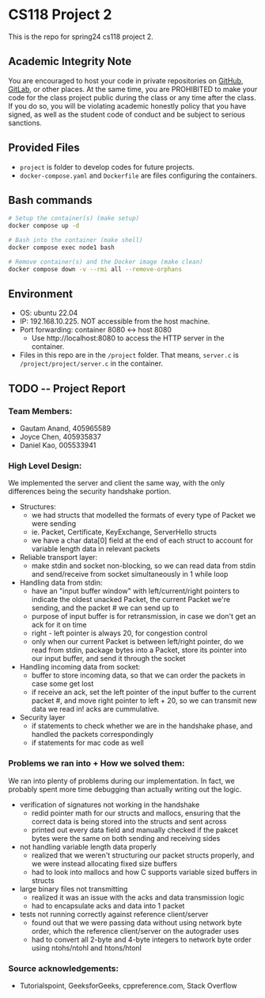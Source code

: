 # CS118 Project 2

This is the repo for spring24 cs118 project 2.

## Academic Integrity Note

You are encouraged to host your code in private repositories on [GitHub](https://github.com/), [GitLab](https://gitlab.com), or other places.  At the same time, you are PROHIBITED to make your code for the class project public during the class or any time after the class.  If you do so, you will be violating academic honestly policy that you have signed, as well as the student code of conduct and be subject to serious sanctions.

## Provided Files

- `project` is folder to develop codes for future projects.
- `docker-compose.yaml` and `Dockerfile` are files configuring the containers.

## Bash commands

```bash
# Setup the container(s) (make setup)
docker compose up -d

# Bash into the container (make shell)
docker compose exec node1 bash

# Remove container(s) and the Docker image (make clean)
docker compose down -v --rmi all --remove-orphans
```

## Environment

- OS: ubuntu 22.04
- IP: 192.168.10.225. NOT accessible from the host machine.
- Port forwarding: container 8080 <-> host 8080
  - Use http://localhost:8080 to access the HTTP server in the container.
- Files in this repo are in the `/project` folder. That means, `server.c` is `/project/project/server.c` in the container.

## TODO -- Project Report

  ### Team Members:
  - Gautam Anand, 405965589
  - Joyce Chen, 405935837
  - Daniel Kao, 005533941

  ### High Level Design:
  We implemented the server and client the same way, with the only differences being the security handshake portion. 
  - Structures:
    - we had structs that modelled the formats of every type of Packet we were sending
    - ie. Packet, Certificate, KeyExchange, ServerHello structs
    - we have a char data[0] field at the end of each struct to account for variable length data in relevant packets
  - Reliable transport layer:
    - make stdin and socket non-blocking, so we can read data from stdin and send/receive from socket simultaneously in 1 while loop
  - Handling data from stdin:
    - have an "input buffer window" with left/current/right pointers to indicate the oldest unacked Packet, the current Packet we're sending, and the packet # we can send up to
    - purpose of input buffer is for retransmission, in case we don't get an ack for it on time
    - right - left pointer is always 20, for congestion control
    - only when our current Packet is between left/right pointer, do we read from stdin, package bytes into a Packet, store its pointer into our input buffer, and send it through the socket
  - Handling incoming data from socket:
    - buffer to store incoming data, so that we can order the packets in case some get lost
    - if receive an ack, set the left pointer of the input buffer to the current packet #, and move right pointer to left + 20, so we can transmit new data we read in! acks are cummulative.
  - Security layer
    - if statements to check whether we are in the handshake phase, and handled the packets correspondingly
    - if statements for mac code as well
  
  ### Problems we ran into + How we solved them:
  We ran into plenty of problems during our implementation. In fact, we probably spent more time debugging than actually writing out the logic.
  - verification of signatures not working in the handshake
    - redid pointer math for our structs and mallocs, ensuring that the correct data is being stored into the structs and sent across
    - printed out every data field and manually checked if the pakcet bytes were the same on both sending and receiving sides
  - not handling variable length data properly
    - realized that we weren't structuring our packet structs properly, and we were instead allocating fixed size buffers
    - had to look into mallocs and how C supports variable sized buffers in structs
  - large binary files not transmitting
    - realized it was an issue with the acks and data transmission logic
    - had to encapsulate acks and data into 1 packet
  - tests not running correctly against reference client/server
    - found out that we were passing data without using network byte order, which the reference client/server on the autograder uses
    - had to convert all 2-byte and 4-byte integers to network byte order using ntohs/ntohl and htons/htonl


  ### Source acknowledgements:
  - Tutorialspoint, GeeksforGeeks, cppreference.com, Stack Overflow




